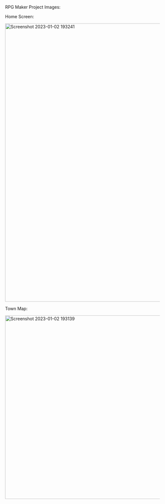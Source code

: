 RPG Maker Project Images: 

Home Screen: 

<img width="908" alt="Screenshot 2023-01-02 193241" src="https://user-images.githubusercontent.com/105088285/210287284-88c233cd-409f-4f9a-a4f8-f544a9d48e0b.png">

Town Map: 

<img width="599" alt="Screenshot 2023-01-02 193139" src="https://user-images.githubusercontent.com/105088285/210287290-c2cc1934-dd6a-484a-83df-a5bf96607f62.png">
